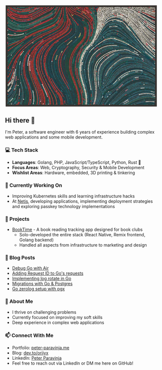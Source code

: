 <p align="center">
  <img width="500" src="/art/tyler_hobbs.png" alt='An image taken from Tyler Hobbs blog post "Reflections on Five Years of Making Art Through Programming"' />
</p>

## Hi there 👋

I'm Peter, a software engineer with 6 years of experience building complex web applications and some mobile development.

### 💻 Tech Stack

- **Languages**: Golang, PHP, JavaScript/TypeScript, Python, Rust 🦀
- **Focus Areas**: Web, Cryptography, Security & Mobile Development
- **Wishlist Areas**: Hardware, embedded, 3D printing & tinkering

### 🔭 Currently Working On

- Improving Kubernetes skills and learning infrastructure hacks
- At [Netis](https://netis.si), developing applications, implementing deployment strategies and exploring passkey technology
  implementations

### 🚀 Projects

- [BookTime](https://booktime.co) - A book reading tracking app designed for book clubs
    - Solo-developed the entire stack (React Native, Remix frontend, Golang backend)
    - Handled all aspects from infrastructure to marketing and design

### 📝 Blog Posts

<!-- DEV-POST-LIST:START -->
- [Debug Go with Air](https://dev.to/oriiyx/debug-go-with-air-5djg)
- [Adding Request ID to Go&#39;s requests](https://dev.to/oriiyx/adding-request-id-to-gos-requests-3ejn)
- [Implementing log rotate in Go](https://dev.to/oriiyx/implementing-log-rotate-in-go-2abo)
- [Migrations with Go &amp; Postgres](https://dev.to/oriiyx/migrations-with-go-postgres-54m9)
- [Go zerolog setup with pgx](https://dev.to/oriiyx/go-zerolog-setup-with-pgx-1p)
<!-- DEV-POST-LIST:END -->

### 💪 About Me

- I thrive on challenging problems
- Currently focused on improving my soft skills
- Deep experience in complex web applications

### 📫 Connect With Me

- Portfolio: [peter-paravinja.me](https://peter-paravinja.me/)
- Blog: [dev.to/oriiyx](https://dev.to/oriiyx)
- LinkedIn: [Peter Paravinja](https://www.linkedin.com/in/peter-paravinja/)
- Feel free to reach out via LinkedIn or DM me here on GitHub!